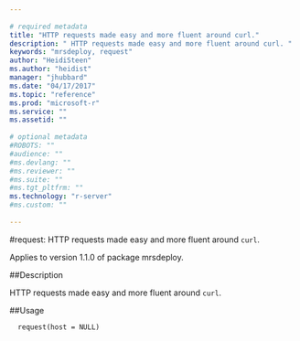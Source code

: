 ```yaml
--- 
 
# required metadata 
title: "HTTP requests made easy and more fluent around curl." 
description: " HTTP requests made easy and more fluent around curl. " 
keywords: "mrsdeploy, request" 
author: "HeidiSteen"
ms.author: "heidist" 
manager: "jhubbard" 
ms.date: "04/17/2017" 
ms.topic: "reference" 
ms.prod: "microsoft-r" 
ms.service: "" 
ms.assetid: "" 
 
# optional metadata 
#ROBOTS: "" 
#audience: "" 
#ms.devlang: "" 
#ms.reviewer: "" 
#ms.suite: "" 
#ms.tgt_pltfrm: "" 
ms.technology: "r-server" 
#ms.custom: "" 
 
--- 
```

 
 
 
 
 #request: HTTP requests made easy and more fluent around `curl`.

 Applies to version 1.1.0 of package mrsdeploy.
 
 ##Description
 
HTTP requests made easy and more fluent around `curl`.
 
 
 ##Usage

```   
  request(host = NULL)
 
```
 
 
